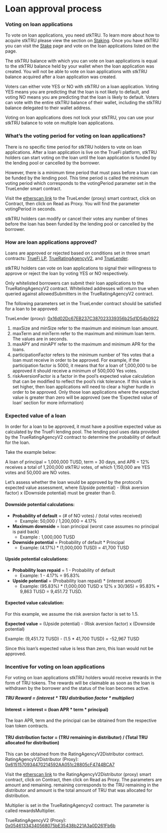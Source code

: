 # Loan approval process

### Voting on loan applications

To vote on loan applications, you need stkTRU. To learn more about how to acquire stkTRU please view the section on [Staking](stake.md). Once you have stkTRU you can visit the [Stake](https://app.truefi.io/stake) page and vote on the loan applications listed on the page. 

The stkTRU balance with which you can vote on loan applications is equal to the stkTRU balance held by your wallet when the loan application was created. You will not be able to vote on loan applications with stkTRU balance acquired after a loan application was created.

Voters can either vote YES or NO with stkTRU on a loan application. Voting YES means you are predicting that the loan is not likely to default, and voting NO means you are predicting that the loan is likely to default. Voters can vote with the entire stkTRU balance of their wallet, including the stkTRU balance delegated to their wallet address.  

Voting on loan applications does not lock your stkTRU, you can use your stkTRU balance to vote on multiple loan applications. 

### What’s the voting period for voting on loan applications? 

There is no specific time period for stkTRU holders to vote on loan applications. After a loan application is live on the TrueFi platform, stkTRU holders can start voting on the loan until the loan application is funded by the lending pool or cancelled by the borrower. 

However, there is a minimum time period that must pass before a loan can be funded by the lending pool. This time period is called the minimum voting period which corresponds to the votingPeriod parameter set in the TrueLender smart contract. 

Visit the [etherscan link](https://etherscan.io/address/0x16d02Dc67EB237C387023339356b25d1D54b0922#readProxyContract) to the TrueLender \(proxy\) smart contract, click on Contract, then click on Read as Proxy. You will find the parameter votingPeriod in seconds. 

stkTRU holders can modify or cancel their votes any number of times before the loan has been funded by the lending pool or cancelled by the borrower.

### How are loan applications approved? 

Loans are approved or rejected based on conditions set in three smart contracts: [TrueFi LP](https://etherscan.io/address/0xa1e72267084192db7387c8cc1328fade470e4149), [TrueRatingAgencyV2](https://etherscan.io/address/0x05461334340568075bE35438b221A3a0D261Fb6b), and [TrueLender](https://etherscan.io/address/0x16d02Dc67EB237C387023339356b25d1D54b0922). 

stkTRU holders can vote on loan applications to signal their willingness to approve or reject the loan by voting YES or NO respectively. 

Only whitelisted borrowers can submit their loan applications to the TrueRatingAgencyV2 contract. Whitelisted addresses will return true when queried against allowedSubmitters in the TrueRatingAgencyV2 contract.  

The following parameters set in the TrueLender contract should be satisfied for a loan to be approved: 

TrueLender \(proxy\): [0x16d02Dc67EB237C387023339356b25d1D54b0922](https://etherscan.io/address/0x16d02Dc67EB237C387023339356b25d1D54b0922)

1. maxSize and minSize refer to the maximum and minimum loan amount. 
2. maxTerm and minTerm refer to the maximum and minimum loan term. The values are in seconds. 
3. maxAPY and minAPY refer to the maximum and minimum APR for the loans. 
4. participationFactor refers to the minimum number of Yes votes that a loan must receive in order to be approved. For example, if the participation factor is 5000, it means that for a loan of 1,000,000 to be approved it should receive a minimum of 500,000 Yes votes. 
5. riskAversionFactor is a factor in the pool’s expected value calculation that can be modified to reflect the pool’s risk tolerance. If this value is set higher, then loan applications will need to clear a higher hurdle in order to be approved. Only those loan applications where the expected value is greater than zero will be approved \(see the ‘Expected value of loan’ section for more information\)

### Expected value of a loan

In order for a loan to be approved, it must have a positive expected value as calculated by the TrueFi lending pool. The lending pool uses data provided by the TrueRatingAgencyV2 contract to determine the probability of default for the loan.

Take the example below:

A loan of principal = 1,000,000 TUSD, term = 30 days, and APR = 12% receives a total of 1,200,000 stkTRU votes, of which 1,150,000 are YES votes and 50,000 are NO votes. 

Let’s assess whether the loan would be approved by the protocol’s expected value assessment, where \(Upside potential\) - \(Risk aversion factor\) x \(Downside potential\) must be greater than 0.

#### Downside potential calculations:

* **Probability of default** = \(\# of NO votes\) / \(total votes received\) 
  * Example: 50,000 / 1,200,000 = 4.17% 
* **Maximum downside** = loan principal \(worst case assumes no principal is paid back\)
  * Example : 1,000,000 TUSD
* **Downside potential** = Probability of default \* Principal
  * Example: \(4.17%\) \* \(1,000,000 TUSD\) = 41,700 TUSD

#### Upside potential calculations:

* **Probability loan repaid** = 1 - Probability of default
  * Example: 1 - 4.17% = 95.83%
* **Upside potential** = \(Probability loan repaid\) \* \(interest amount\)
  * Example: \(95.83%\) \* \(1,000,000 TUSD x 12% x 30/365\) = 95.83% \* 9,863 TUSD = 9,451.72 TUSD.

#### Expected value calculation:

For this example, we assume the risk aversion factor is set to 1.5.

**Expected value** = \(Upside potential\) - \(Risk aversion factor\) x \(Downside potential\)

Example: \(9,451.72 TUSD\) - \(1.5 \* 41,700 TUSD\) = -52,967 TUSD

Since this loan’s expected value is less than zero, this loan would not be approved. 

### Incentive for voting on loan applications

For voting on loan applications stkTRU holders would receive rewards in the form of TRU tokens. The rewards will be claimable as soon as the loan is withdrawn by the borrower and the status of the loan becomes active. 

_**TRU Reward = \(interest \* TRU distribution factor \* multiplier\)**_

#### Interest = interest = \(loan APR \* term \* principal\) 

The loan APR, term and the principal can be obtained from the respective loan token contracts.

#### TRU distribution factor = \(TRU remaining in distributor\) / \(Total TRU allocated for distribution\)

This can be obtained from the RatingAgencyV2Distributor contract.  
RatingAgencyV2Distributor \(Proxy\): [0x6151570934470214592AA051c28805cF4744BCA7](https://etherscan.io/address/0x6151570934470214592AA051c28805cF4744BCA7)

Visit the [etherscan link](https://etherscan.io/address/0x6151570934470214592AA051c28805cF4744BCA7) to the RatingAgencyV2Distributor \(proxy\) smart contract, click on Contract, then click on Read as Proxy. The parameters are amount and remaining. remaining corresponds to the TRU remaining in the distributor and amount is the total amount of TRU that was allocated for distribution. 

Multiplier is set in the TrueRatingAgencyv2 contract. The parameter is called rewardsMultiplier. 

TrueRatingAgencyV2 \(Proxy\): [0x05461334340568075bE35438b221A3a0D261Fb6b](https://etherscan.io/address/0x05461334340568075bE35438b221A3a0D261Fb6b)

